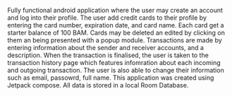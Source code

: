 Fully functional android application where the user may create an account and log into their profile. The user add credit cards to their profile by entering the card number, expiration date, and card name.
Each card get a starter balance of 100 BAM. Cards may be deleted an edited by clicking on them an being presented with a popup module. Transactions are made by entering information about the sender and receiver
accounts, and a description. When the transaction is finalised, the user is taken to the transaction history page which features infomration about each incoming and outgoing transaction. The user is also able
to change their information such as email, passowrd, full name. This application was created using Jetpack compose. All data is stored in a local Room Database.
